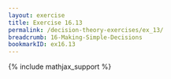 ```yaml
---
layout: exercise
title: Exercise 16.13
permalink: /decision-theory-exercises/ex_13/
breadcrumb: 16-Making-Simple-Decisions
bookmarkID: ex16.13
---
```


{% include mathjax_support %}
